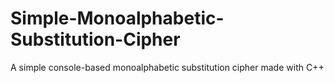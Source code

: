 # Simple-Monoalphabetic-Substitution-Cipher
A simple console-based monoalphabetic substitution cipher made with C++
